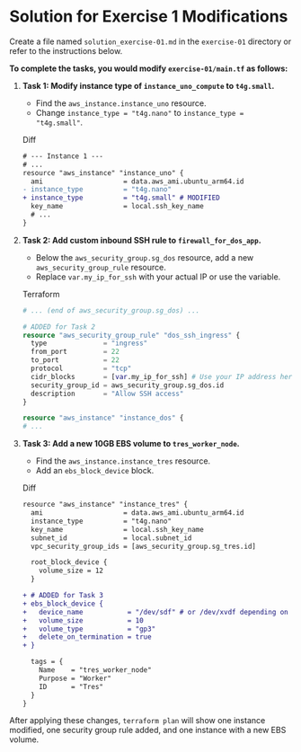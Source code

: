 # Solution for Exercise 1 Modifications

Create a file named `solution_exercise-01.md` in the `exercise-01` directory or refer to the instructions below.

**To complete the tasks, you would modify `exercise-01/main.tf` as follows:**

1. **Task 1: Modify instance type of `instance_uno_compute` to `t4g.small`.**

    - Find the `aws_instance.instance_uno` resource.
    - Change `instance_type = "t4g.nano"` to `instance_type = "t4g.small"`.

    Diff

    ```diff
    # --- Instance 1 ---
    # ...
    resource "aws_instance" "instance_uno" {
      ami                    = data.aws_ami.ubuntu_arm64.id
    - instance_type          = "t4g.nano"
    + instance_type          = "t4g.small" # MODIFIED
      key_name               = local.ssh_key_name
      # ...
    }
    ```

2. **Task 2: Add custom inbound SSH rule to `firewall_for_dos_app`.**

    - Below the `aws_security_group.sg_dos` resource, add a new `aws_security_group_rule` resource.
    - Replace `var.my_ip_for_ssh` with your actual IP or use the variable.

    Terraform

    ```terraform
    # ... (end of aws_security_group.sg_dos) ...

    # ADDED for Task 2
    resource "aws_security_group_rule" "dos_ssh_ingress" {
      type              = "ingress"
      from_port         = 22
      to_port           = 22
      protocol          = "tcp"
      cidr_blocks       = [var.my_ip_for_ssh] # Use your IP address here e.g. "YOUR_IP/32"
      security_group_id = aws_security_group.sg_dos.id
      description       = "Allow SSH access"
    }

    resource "aws_instance" "instance_dos" {
    # ...
    ```

3. **Task 3: Add a new 10GB EBS volume to `tres_worker_node`.**

    - Find the `aws_instance.instance_tres` resource.
    - Add an `ebs_block_device` block.

    Diff

    ```diff
    resource "aws_instance" "instance_tres" {
      ami                    = data.aws_ami.ubuntu_arm64.id
      instance_type          = "t4g.nano"
      key_name               = local.ssh_key_name
      subnet_id              = local.subnet_id
      vpc_security_group_ids = [aws_security_group.sg_tres.id]

      root_block_device {
        volume_size = 12
      }

    + # ADDED for Task 3
    + ebs_block_device {
    +   device_name           = "/dev/sdf" # or /dev/xvdf depending on OS/AMI
    +   volume_size           = 10
    +   volume_type           = "gp3"
    +   delete_on_termination = true
    + }

      tags = {
        Name    = "tres_worker_node"
        Purpose = "Worker"
        ID      = "Tres"
      }
    }
    ```

After applying these changes, `terraform plan` will show one instance modified, one security group rule added, and one instance with a new EBS volume.

